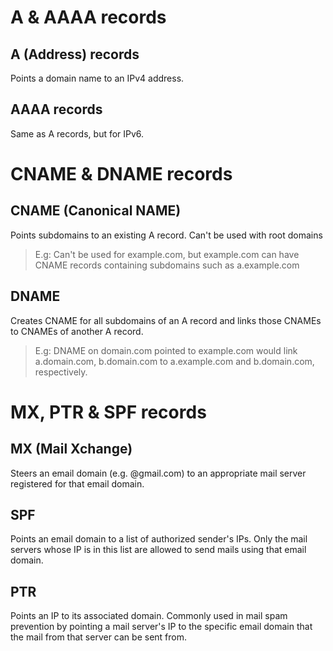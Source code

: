# A & AAAA records

## A (Address) records

Points a domain name to an IPv4 address.

## AAAA records

Same as A records, but for IPv6.

# CNAME & DNAME records

## CNAME (Canonical NAME)

Points subdomains to an existing A record. Can't be used with root domains
> E.g: Can't be used for example.com, but example.com can have CNAME records containing subdomains such as a.example.com

## DNAME

Creates CNAME for all subdomains of an A record and links those CNAMEs to CNAMEs of another A record.
> E.g: DNAME on domain.com pointed to example.com would link a.domain.com, b.domain.com to a.example.com and b.domain.com, respectively.

# MX, PTR & SPF records

## MX (Mail Xchange)

Steers an email domain (e.g. @gmail.com) to an appropriate mail server registered for that email domain.

## SPF

Points an email domain to a list of authorized sender's IPs. Only the mail servers whose IP is in this list are allowed to send mails using that email domain.

## PTR

Points an IP to its associated domain. Commonly used in mail spam prevention by pointing a mail server's IP to the specific email domain that the mail from that server can be sent from.